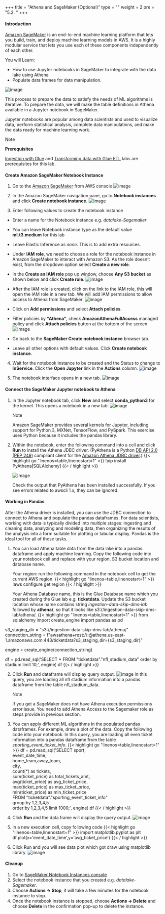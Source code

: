 +++
title = "Athena and SageMaker (Optional)"
type = ""
weight = 2
pre = "5.2. "
+++

#### Introduction
[Amazon SageMaker](https://aws.amazon.com/sagemaker/) is an end-to-end machine learning platform that lets you build, train, and deploy machine learning models in AWS. It is a highly modular service that lets you use each of these components independently of each other.

You will Learn:
- How to use Jupyter notebooks in SageMaker to integrate with the data lake using Athena
- Populate data frames for data manipulation.

![image](../../image/1.Introduction/001-AthenaSageMakerArchitecture.png)

This process to prepare the data to satisfy the needs of ML algorithms is iterative. To prepare the data, we will make the table definitions in Athena available in a Jupyter notebook in SageMaker.

Jupyter notebooks are popular among data scientists and used to visualize data, perform statistical analysis, complete data manipulations, and make the data ready for machine learning work.

> [!NOTE]
> **Prerequisites**
> 
> [Ingestion with Glue](3-Ingestion/) and [Transforming data with Glue ETL](4-Transforming/) labs are prerequisites for this lab.

#### Create Amazon SageMaker Notebook Instance
1. Go to the [Amazon SageMaker](https://aws.amazon.com/sagemaker/) from AWS console
![image](../../image/5.AthenaAndQuicksight/039-SageMakerService.png)

2. In the Amazon SageMaker navigation pane, go to **Notebook instances** and click **Create notebook instance**.
![image](../../image/5.AthenaAndQuicksight/040-CreateNotebooksInstances.png)

3. Enter following values to create the notebook instance
- Enter a name for the Notebook instance e.g. *datalake-Sagemaker*
- You can leave Notebook instance type as the default value **ml.t3.medium** for this lab
- Leave Elastic Inference as *none*. This is to add extra resources.
- Under **IAM role**, we need to choose a role for the notebook instance in Amazon SageMaker to interact with Amazon S3. As the role doesn’t exist, from the dropdown option select **Create a new role**.
- In the **Create an IAM role** pop up window, choose **Any S3 bucket** as shown below and click **Create role**.
![image](../../image/5.AthenaAndQuicksight/041-CreateNewRole.png)

- After the IAM role is created, click on the link to the IAM role, this will open the IAM role in a new tab. We will add IAM permissions to allow access to Athena from SageMaker.
![image](../../image/5.AthenaAndQuicksight/042-CreateNotebooksInstances.png)

- Click on **Add permissions** and select **Attach policies**.
- Filter policies by **“Athena”**, check **AmazonAthenaFullAccess** managed policy and click **Attach policies** button at the bottom of the screen.
![image](../../image/5.AthenaAndQuicksight/043-AttachPolicy.png)

- Go back to the **SageMaker Create notebook instance** browser tab.
- Leave all other options with default values. Click **Create notebook instance**.

4. Wait for the notebook instance to be created and the Status to change to **InService**. Click the **Open Jupyter** link in the **Actions** column.
![image](../../image/5.AthenaAndQuicksight/044-SuccessCreateNotebookInstances.png)

5. The notebook interface opens in a new tab.
![image](../../image/5.AthenaAndQuicksight/045-JupyterNotebook.png)

#### Connect the SageMaker Jupyter notebook to Athena
1. In the Jupyter notebook tab, click **New** and select **conda_python3** for the kernel. This opens a notebook in a new tab.
![image](../../image/5.AthenaAndQuicksight/046-CreateNewNotebook.png)
    > [!NOTE]
    > Amazon SageMaker provides several kernels for Jupyter, including support for Python 3, MXNet, TensorFlow, and PySpark. This exercise uses Python because it includes the pandas library.

2. Within the notebook, enter the following command into a cell and click **Run** to install the Athena JDBC driver. (PyAthena is a Python [DB API 2.0 (PEP 249)](https://www.python.org/dev/peps/pep-0249/) compliant client for the [Amazon Athena JDBC driver](http://docs.aws.amazon.com/athena/latest/ug/connect-with-jdbc.html).)
{{< highlight go "linenos=table,linenostart=1" >}}
!pip install PyAthena[SQLAlchemy]
{{< / highlight >}}

    ![image](../../image/5.AthenaAndQuicksight/047-PipInstall.png)

    Check the output that PyAthena has been installed successfully. If you see errors related to awscli 1.x, they can be ignored.

#### Working in Pandas
After the Athena driver is installed, you can use the JDBC connection to connect to Athena and populate the pandas dataframes. For data scientists, working with data is typically divided into multiple stages: ingesting and cleaning data, analyzing and modeling data, then organizing the results of the analysis into a form suitable for plotting or tabular display. Pandas is the ideal tool for all of these tasks.

1. You can load Athena table data from the data lake into a pandas dataframe and apply machine learning. Copy the following code into your notebook cell and replace with your region, S3 bucket location and database name.

    Your region: run the following command in the notebook cell to get the current AWS region.
{{< highlight go "linenos=table,linenostart=1" >}}
!aws configure get region
{{< / highlight >}}

    Your Athena Database name, this is the Glue Database name which you created during the Glue lab e.g. **ticketdata**. Update the S3 bucket location whose name contains string *ingestion-data-skip-dms-lab* followed by **athena/**, so that it looks like s3://ingestion-data-skip-dms-lab/athena/.
{{< highlight go "linenos=table,linenostart=1" >}}
from sqlalchemy import create_engine
import pandas as pd

s3_staging_dir = "s3://ingestion-data-skip-dms-lab/athena/"
connection_string = f"awsathena+rest://:@athena.us-east-1.amazonaws.com:443/ticketdata?s3_staging_dir={s3_staging_dir}"

engine = create_engine(connection_string)

df = pd.read_sql('SELECT * FROM "ticketdata"."nfl_stadium_data" order by stadium limit 10;', engine)
df
{{< / highlight >}}

2. Click **Run** and dataframe will display query output.
![image](../../image/5.AthenaAndQuicksight/048-RunQuery.png)
In this query, you are loading all nfl stadium information into a pandas dataframe from the table nfl_stadium_data.
    > [!NOTE]
    > If you get a SageMaker does not have Athena execution permissions error issue. You need to add Athena Access to the Sagemaker role as steps provide in previous section.

3. You can apply different ML algorithms in the populated pandas dataframes. For example, draw a plot of the data. Copy the following code into your notebook. In this query, you are loading all even ticket information into a pandas dataframe from the table *sporting_event_ticket_info*.
{{< highlight go "linenos=table,linenostart=1" >}}
df = pd.read_sql('SELECT sport, \
    event_date_time, \
    home_team,away_team, \
    city, \
    count(*) as tickets, \
    sum(ticket_price) as total_tickets_amt, \
    avg(ticket_price) as avg_ticket_price, \
    max(ticket_price) as max_ticket_price, \
    min(ticket_price) as min_ticket_price  \
    FROM "ticketdata"."sporting_event_ticket_info" \
    group by 1,2,3,4,5 \
    order by 1,2,3,4,5  limit 1000;', engine)
df
{{< / highlight >}}

4. Click **Run** and the data frame will display the query output.
![image](../../image/5.AthenaAndQuicksight/049-RunQuery.png)

5. In a new execution cell, copy following code
{{< highlight go "linenos=table,linenostart=1" >}}
import matplotlib.pyplot as plt 
df.plot(x='event_date_time',y='avg_ticket_price')
{{< / highlight >}}

6. Click Run and you will see data plot which got draw using matplotlib library.
![image](../../image/5.AthenaAndQuicksight/050-VisualizationData.png)

#### Cleanup
1. Go to [SageMaker Notebook Instances console](https://console.aws.amazon.com/sagemaker/home#/notebook-instances)
2. Select the notebook instance that you created e.g. *datalake-Sagemaker*.
3. Choose **Actions → Stop**, it will take a few minutes for the notebook instance to stop.
4. Once the notebook instance is stopped, choose **Actions → Delete** and choose **Delete** in the confirmation pop-up to delete the instance.